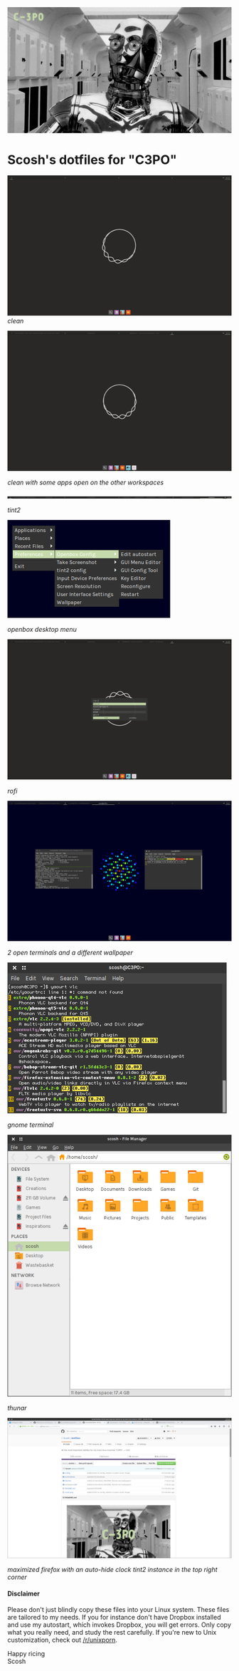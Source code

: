 ![C-3PO](https://github.com/Scosh/dotfiles/blob/master/Cover.png)

# Scosh's dotfiles for "C3PO"
![1](https://github.com/Scosh/dotfiles/blob/master/screenshots/clean-startup.png)
*clean*


![2](https://github.com/Scosh/dotfiles/blob/master/screenshots/clean-busy.png)

*clean with some apps open on the other workspaces*


![3](https://github.com/Scosh/dotfiles/blob/master/screenshots/tint2.png)

*tint2*


![4](https://github.com/Scosh/dotfiles/blob/master/screenshots/openbox-menu.png)

*openbox desktop menu*


![5](https://github.com/Scosh/dotfiles/blob/master/screenshots/rofi.png)

*rofi*

![6.1](https://github.com/Scosh/dotfiles/blob/master/screenshots/terminals.png)

*2 open terminals and a different wallpaper*

![6.2](https://github.com/Scosh/dotfiles/blob/master/screenshots/gnome-terminal.png)

*gnome terminal*


![7](https://github.com/Scosh/dotfiles/blob/master/screenshots/thunar.png)

*thunar*


![8](https://github.com/Scosh/dotfiles/blob/master/screenshots/fullscreen-firefox.png)

*maximized firefox with an auto-hide clock tint2 instance in the top right corner*

#### Disclaimer
Please don't just blindly copy these files into your Linux system. These files are tailored to my needs. If you for instance don't have Dropbox installed and use my autostart, which invokes Dropbox, you will get errors. Only copy what you really need, and study the rest carefully. If you're new to Unix customization, check out [/r/unixporn](https://www.reddit.com/r/unixporn/).

Happy ricing  
Scosh

